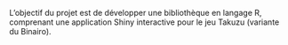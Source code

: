 L’objectif du projet est de développer une bibliothèque en langage R, comprenant une application Shiny interactive pour le jeu Takuzu (variante du Binairo).
 
 
